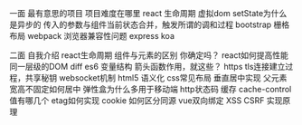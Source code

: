 一面
最有意思的项目
项目难度在哪里
react 生命周期
虚拟dom
setState为什么是异步的
   传入的参数与组件当前状态合并，触发所谓的调和过程
bootstrap 栅格布局
webpack
浏览器兼容性问题
express koa


二面
自我介绍
react生命周期
组件与元素的区别 你确定吗？
react如何提高性能 同一层级的DOM diff
es6 变量结构 箭头函数作用，就这些？
https tls连接建立过程，共享秘钥
websocket机制
html5 语义化
css常见布局 垂直居中实现 父元素宽高不固定如何居中
弹性盒为什么多用于移动端
http状态码
缓存 cache-control值有哪几个 etag如何实现
cookie 如何区分同源
vue双向绑定
XSS CSRF 实现原理
